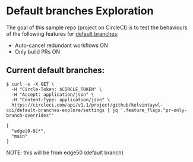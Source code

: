 # Default branches Exploration

The goal of this sample repo (project on CircleCI) is to test the behaviours of the following features for [default branches](https://support.circleci.com/hc/en-us/articles/15222074173723-How-to-allowlist-additional-branches-for-Only-Build-Pull-Requests):

- Auto-cancel redundant workflows ON
- Only build PRs ON

## Current default branches:

```console
$ curl -s -X GET \
  -H "Circle-Token: $CIRCLE_TOKEN" \
  -H "Accept: application/json" \
  -H "Content-Type: application/json" \
  https://circleci.com/api/v1.1/project/github/kelvintaywl-cci/default-branches-explore/settings | jq '.feature_flags."pr-only-branch-overrides"'

[
  "edge[0-9]*",
  "main"
]
```

NOTE: this will be from edge50 (default branch)
